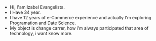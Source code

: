 - Hi, I'am Izabel Evangelista. 
- I Have 34 year. 
- I have 12 years of e-Commerce experience and actually I'm exploring Programation and Date Science.
- My object is change carrer, how i'm always participated that area of technology, i want know more.
